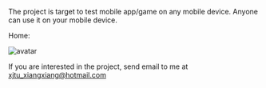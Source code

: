 The project is target to test mobile app/game on any mobile device. Anyone can use it on your mobile device.

Home:

![avatar](https://f2kofw.bn.files.1drv.com/y4m5T0y8W00gLQTmh10PoGoaFFkjxIRqiKCoAHaW8hQo0VNDYZjuzM51Zwbs1Ri79D2eJbLCDQ6uYhxnPRPfcJ4on-887RKNHBFvm3srUG8YJM9OH-DH8OxrupL-4Li7K_0SLxvxT-BhU8ZCWyeSr_CmR0AiAlCCdmQIV8uHOE8lwJxvMb0RIFegqKI3M9VdBHnThgFdiHPrEE3j2R5Vdb5Ig/home.jpg?psid=1)

If you are interested in the project, send email to me at xjtu_xiangxiang@hotmail.com
